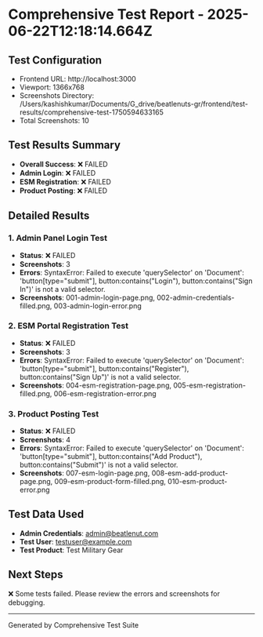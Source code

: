 
# Comprehensive Test Report - 2025-06-22T12:18:14.664Z

## Test Configuration
- Frontend URL: http://localhost:3000
- Viewport: 1366x768
- Screenshots Directory: /Users/kashishkumar/Documents/G_drive/beatlenuts-gr/frontend/test-results/comprehensive-test-1750594633165
- Total Screenshots: 10

## Test Results Summary
- **Overall Success**: ❌ FAILED
- **Admin Login**: ❌ FAILED
- **ESM Registration**: ❌ FAILED
- **Product Posting**: ❌ FAILED

## Detailed Results

### 1. Admin Panel Login Test
- **Status**: ❌ FAILED
- **Screenshots**: 3
- **Errors**: SyntaxError: Failed to execute 'querySelector' on 'Document': 'button[type="submit"], button:contains("Login"), button:contains("Sign In")' is not a valid selector.
- **Screenshots**: 001-admin-login-page.png, 002-admin-credentials-filled.png, 003-admin-login-error.png

### 2. ESM Portal Registration Test
- **Status**: ❌ FAILED
- **Screenshots**: 3
- **Errors**: SyntaxError: Failed to execute 'querySelector' on 'Document': 'button[type="submit"], button:contains("Register"), button:contains("Sign Up")' is not a valid selector.
- **Screenshots**: 004-esm-registration-page.png, 005-esm-registration-filled.png, 006-esm-registration-error.png

### 3. Product Posting Test
- **Status**: ❌ FAILED
- **Screenshots**: 4
- **Errors**: SyntaxError: Failed to execute 'querySelector' on 'Document': 'button[type="submit"], button:contains("Add Product"), button:contains("Submit")' is not a valid selector.
- **Screenshots**: 007-esm-login-page.png, 008-esm-add-product-page.png, 009-esm-product-form-filled.png, 010-esm-product-error.png

## Test Data Used
- **Admin Credentials**: admin@beatlenut.com
- **Test User**: testuser@example.com
- **Test Product**: Test Military Gear

## Next Steps
❌ Some tests failed. Please review the errors and screenshots for debugging.

---
Generated by Comprehensive Test Suite
